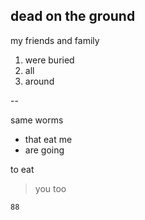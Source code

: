 ## dead on the ground
my friends and family
1. were buried
2. all 
3. around

-- 

same worms
- that eat me
- are going

to eat
> you too 

`88` 
